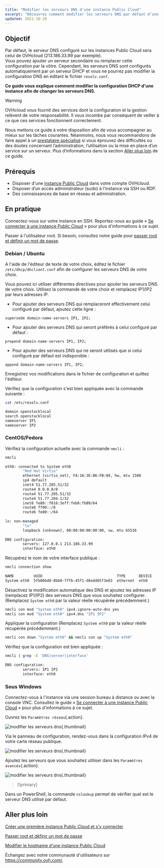```yaml
---
title: "Modifier les serveurs DNS d'une instance Public Cloud"
excerpt: "Découvrez comment modifier les serveurs DNS par défaut d’une instance Public Cloud"
updated: 2021-10-29
---
```


## Objectif

Par défaut, le serveur DNS configuré sur les instances Public Cloud sera celui de OVHcloud (213.186.33.99 par exemple).<br>
Vous pouvez ajouter un serveur secondaire ou remplacer cette configuration par la vôtre. Cependant, les serveurs DNS sont configurés automatiquement par un serveur DHCP et vous ne pourrez pas modifier la configuration DNS en éditant le fichier `resolv.conf`.

**Ce guide vous explique comment modifier la configuration DHCP d'une instance afin de changer les serveurs DNS.**

> [!warning]
> OVHcloud vous fournit des services dont la configuration et la gestion relèvent de votre responsabilité. Il vous incombe par conséquent de veiller à ce que ces services fonctionnent correctement.
>
> Nous mettons ce guide à votre disposition afin de vous accompagner au mieux sur les tâches courantes. Néanmoins, nous vous recommandons de faire appel à un [prestataire spécialisé](https://partner.ovhcloud.com/fr/directory/) si vous éprouvez des difficultés ou des doutes concernant l’administration, l’utilisation ou la mise en place d’un service sur un serveur. Plus d’informations dans la section [Aller plus loin](#gofurther) de ce guide.
>

## Prérequis

- Disposer d'une [instance Public Cloud](https://www.ovhcloud.com/fr/public-cloud/) dans votre compte OVHcloud.
- Disposer d’un accès administrateur (sudo) à l’instance via SSH ou RDP.
- Des connaissances de base en réseau et administration.

## En pratique

Connectez-vous sur votre instance en SSH. Reportez-vous au guide « [Se connecter à une instance Public Cloud](/pages/public_cloud/compute/public-cloud-first-steps#etape-4-connexion-a-votre-instance) » pour plus d'informations à ce sujet.

Passer à l'utilisateur root. Si besoin, consultez notre guide pour [passer root et définir un mot de passe](/pages/public_cloud/compute/become_root_and_change_password).

### Debian / Ubuntu

A l'aide de l'éditeur de texte de votre choix, éditez le fichier `/etc/dhcp/dhclient.conf` afin de configurer les serveurs DNS de votre choix.

Vous pouvez ici utiliser différentes directives pour ajouter les serveurs DNS de votre choix. Utilisez la commande de votre choix et remplacez IP1/IP2 par leurs adresses IP.

- Pour ajouter des serveurs DNS qui remplaceront effectivement celui configuré par défaut, ajoutez cette ligne :
  
```console
supersede domain-name-servers IP1, IP2;
```

- Pour ajouter des serveurs DNS qui seront préférés à celui configuré par défaut :
    
```console
prepend domain-name-servers IP1, IP2;
```

- Pour ajouter des serveurs DNS qui ne seront utilisés que si celui configuré par défaut est indisponible :
    
```console
append domain-name-servers IP1, IP2;
```

Enregistrez vos modifications dans le fichier de configuration et quittez l'éditeur.

Vérifiez que la configuration s'est bien appliquée avec la commande suivante :

```bash
cat /etc/resolv.conf

domain openstacklocal
search openstacklocal
nameserver IP1
nameserver IP2
```

### CentOS/Fedora

Vérifiez la configuration actuelle avec la commande `nmcli` :

```bash
nmcli
 
eth0: connected to System eth0
        "Red Hat Virtio"
        ethernet (virtio_net), FA:16:3E:B6:FB:89, hw, mtu 1500
        ip4 default
        inet4 51.77.205.51/32
        route4 0.0.0.0/0
        route4 51.77.205.51/32
        route4 51.77.204.1/32
        inet6 fe80::f816:3eff:feb6:fb89/64
        route6 ff00::/8
        route6 fe80::/64
 
lo: non-managed
        "lo"
        loopback (unknown), 00:00:00:00:00:00, sw, mtu 65536
 
DNS configuration:
        servers: 127.0.0.1 213.186.33.99
        interface: eth0
```

Récupérez le nom de votre interface publique :

```bash
nmcli connection show
 
NAME         UUID                                  TYPE      DEVICE
System eth0  5fb06bd0-0bb0-7ffb-45f1-d6edd65f3e03  ethernet  eth0
```

Désactivez la modification automatique des DNS et ajoutez les adresses IP (remplacez IP1/IP2) des serveurs DNS que vous souhaitez configurer. (Remplacez `System eth0` par la valeur réelle récupérée précédemment.)

```bash
nmcli con mod "System eth0" ipv4.ignore-auto-dns yes
nmcli con mod "System eth0" ipv4.dns "IP1 IP2"
```

Appliquer la configuration (Remplacez `System eth0` par la valeur réelle récupérée précédemment.)

```bash
nmcli con down "System eth0" && nmcli con up "System eth0"
```

Vérifiez que la configuration est bien appliquée :

```bash
nmcli | grep -E 'DNS|server|interface'
 
DNS configuration:
        servers: IP1 IP2
        interface: eth0
```

### Sous Windows

Connectez-vous à l'instance via une session bureau à distance ou avec la console VNC. Consultez le guide  « [Se connecter à une instance Public Cloud](/pages/public_cloud/compute/public-cloud-first-steps#etape-4-connexion-a-votre-instance) » pour plus d'informations à ce sujet.

Ouvrez les `Paramètres réseau`{.action}.

![modifier les serveurs dns](images/changednsservers1.png){.thumbnail}

Via le panneau de configuration, rendez-vous dans la configuration IPv4 de votre carte réseau publique.

![modifier les serveurs dns](images/changednsservers2.png){.thumbnail}

Ajoutez les serveurs que vous souhaitez utiliser dans les `Paramètres avancés`{.action}.

![modifier les serveurs dns](images/changednsservers3.png){.thumbnail}

> [!primary]
>
Dans un PowerShell, la commande `nslookup` permet de vérifier quel est le serveur DNS utilisé par défaut.
>

## Aller plus loin <a name="gofurther"></a>

[Créer une première instance Public Cloud et s’y connecter](/pages/public_cloud/compute/public-cloud-first-steps)

[Passer root et définir un mot de passe](/pages/public_cloud/compute/become_root_and_change_password)

[Modifier le hostname d’une instance Public Cloud](/pages/public_cloud/compute/changing_the_hostname_of_an_instance)

Échangez avec notre communauté d'utilisateurs sur <https://community.ovh.com/>.